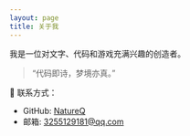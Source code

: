 ```yaml
---
layout: page
title: 关于我
---
```


我是一位对文字、代码和游戏充满兴趣的创造者。

> “代码即诗，梦境亦真。”

📮 联系方式：
- GitHub: [NatureQ](https://github.com/DoYouNatureQ)
- 邮箱: 3255129181@qq.com
